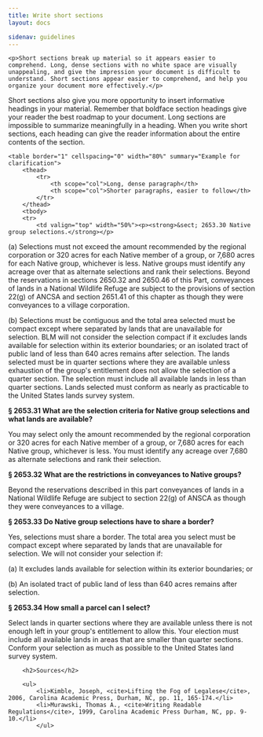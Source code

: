 ```yaml
---
title: Write short sections
layout: docs

sidenav: guidelines
---
```



	<p>Short sections break up material so it appears easier to comprehend. Long, dense sections with no white space are visually unappealing, and give the impression your document is difficult to understand. Short sections appear easier to comprehend, and help you organize your document more effectively.</p>
<p>Short sections also give you more opportunity to insert informative headings in your material. Remember that boldface section headings give your reader the best roadmap to your document. Long sections are impossible to summarize meaningfully in a heading. When you write short sections, each heading can give the reader information about the entire contents of the section. </p>


	<table border="1" cellspacing="0" width="80%" summary="Example for clarification">
		<thead>
			<tr>
				<th scope="col">Long, dense paragraph</th>
				<th scope="col">Shorter paragraphs, easier to follow</th>
			</tr>
		</thead>
		<tbody>
		<tr>
			<td valign="top" width="50%"><p><strong>&sect; 2653.30 Native group selections.</strong></p>

<p>(a) Selections must not exceed the amount recommended by the regional corporation or 320 acres for each Native member of a group, or 7,680 acres for each Native group, whichever is less. Native groups must identify any acreage over that as alternate selections and rank their selections. Beyond the reservations in sections 2650.32 and 2650.46 of this Part, conveyances of lands in a National Wildlife Refuge are subject to the provisions of section 22(g) of ANCSA and section 2651.41 of this chapter as though they were conveyances to a village corporation.</p>

<p>(b) Selections must be contiguous and
the total area selected must be compact except where separated by lands that are unavailable for selection. BLM will not consider the selection compact if it excludes lands available for selection within its exterior boundaries; or an isolated tract of public land of less than 640 acres remains after selection. The lands selected must be in quarter sections where they are available unless exhaustion of the group's entitlement does not allow the selection of a quarter section. The selection must include all available lands in less than quarter sections. Lands selected must conform as nearly as practicable to the United States lands survey system.</p>
</td>
			<td><p><strong>&sect; 2653.31 What are the selection criteria for Native group selections and what lands are available?</strong></p>

<p>You may select only the amount recommended by the regional corporation or 320 acres for each Native member of a group, or 7,680 acres for each Native group, whichever is less. You must identify any acreage over 7,680 as alternate selections and rank their selection.</p>

<p><strong>&sect; 2653.32 What are the restrictions in conveyances to Native groups?</strong></p>

<p>Beyond the reservations described in this part conveyances of lands in a National Wildlife Refuge are subject to section 22(g) of ANSCA as though they were conveyances to a village.</p>

<p><strong>&sect; 2653.33 Do Native group selections have to share a border?</strong></p>

<p>Yes, selections must share a border. The total area you select must be compact except where separated by lands that are unavailable for selection. We will not consider your selection if: </p>

<p>(a) It excludes lands available for selection within its exterior boundaries; or</p>

<p>(b) An isolated tract of public land of less than 640 acres remains after selection.</p>

<p><strong>&sect; 2653.34 How small a parcel can I select?</strong></p>

<p>Select lands in quarter sections where they are available unless there is not enough left in your group's entitlement to allow this. Your election must include all available lands in areas that are smaller than quarter sections. Conform your selection as much as possible to the United States land survey system.</p>
</td>
		</tr>
		</tbody>
	</table>


		<h2>Sources</h2>

		<ul>
			<li>Kimble, Joseph, <cite>Lifting the Fog of Legalese</cite>, 2006, Carolina Academic Press, Durham, NC, pp. 11, 165-174.</li>
			<li>Murawski, Thomas A., <cite>Writing Readable Regulations</cite>, 1999, Carolina Academic Press Durham, NC, pp. 9-10.</li>
			</ul>
